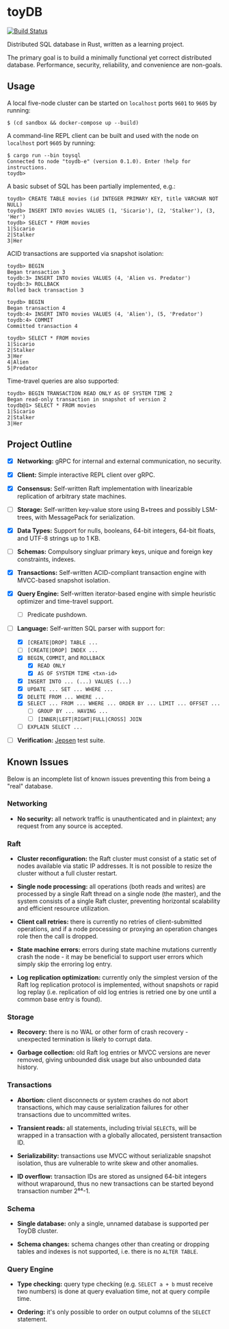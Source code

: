 # toyDB

[![Build Status](https://cloud.drone.io/api/badges/erikgrinaker/toydb/status.svg)](https://cloud.drone.io/erikgrinaker/toydb)

Distributed SQL database in Rust, written as a learning project.

The primary goal is to build a minimally functional yet correct distributed database. Performance, security, reliability, and convenience are non-goals.

## Usage

A local five-node cluster can be started on `localhost` ports `9601` to `9605` by running:

```
$ (cd sandbox && docker-compose up --build)
```

A command-line REPL client can be built and used with the node on `localhost` port `9605`
by running:

```
$ cargo run --bin toysql
Connected to node "toydb-e" (version 0.1.0). Enter !help for instructions.
toydb>
```

A basic subset of SQL has been partially implemented, e.g.:

```
toydb> CREATE TABLE movies (id INTEGER PRIMARY KEY, title VARCHAR NOT NULL)
toydb> INSERT INTO movies VALUES (1, 'Sicario'), (2, 'Stalker'), (3, 'Her')
toydb> SELECT * FROM movies
1|Sicario
2|Stalker
3|Her
```

ACID transactions are supported via snapshot isolation:

```
toydb> BEGIN
Began transaction 3
toydb:3> INSERT INTO movies VALUES (4, 'Alien vs. Predator')
toydb:3> ROLLBACK
Rolled back transaction 3

toydb> BEGIN
Began transaction 4
toydb:4> INSERT INTO movies VALUES (4, 'Alien'), (5, 'Predator')
toydb:4> COMMIT
Committed transaction 4

toydb> SELECT * FROM movies
1|Sicario
2|Stalker
3|Her
4|Alien
5|Predator
```

Time-travel queries are also supported:

```
toydb> BEGIN TRANSACTION READ ONLY AS OF SYSTEM TIME 2
Began read-only transaction in snapshot of version 2
toydb@1> SELECT * FROM movies
1|Sicario
2|Stalker
3|Her
```

## Project Outline

- [x] **Networking:** gRPC for internal and external communication, no security.

- [x] **Client:** Simple interactive REPL client over gRPC.

- [x] **Consensus:** Self-written Raft implementation with linearizable replication of arbitrary state machines.

- [ ] **Storage:** Self-written key-value store using B+trees and possibly LSM-trees, with MessagePack for serialization.

- [x] **Data Types:** Support for nulls, booleans, 64-bit integers, 64-bit floats, and UTF-8 strings up to 1 KB.

- [ ] **Schemas:** Compulsory singluar primary keys, unique and foreign key constraints, indexes.

- [x] **Transactions:** Self-written ACID-compliant transaction engine with MVCC-based snapshot isolation.

- [x] **Query Engine:** Self-written iterator-based engine with simple heuristic optimizer and time-travel support.

  - [ ] Predicate pushdown.

- [ ] **Language:** Self-written SQL parser with support for:

  - [x] `[CREATE|DROP] TABLE ...`
  - [ ] `[CREATE|DROP] INDEX ...`
  - [x] `BEGIN`, `COMMIT`, and `ROLLBACK`
    - [x] `READ ONLY`
    - [x] `AS OF SYSTEM TIME <txn-id>`
  - [x] `INSERT INTO ... (...) VALUES (...)`
  - [x] `UPDATE ... SET ... WHERE ...`
  - [x] `DELETE FROM ... WHERE ...`
  - [x] `SELECT ... FROM ... WHERE ... ORDER BY ... LIMIT ... OFFSET ...`
    - [ ] `GROUP BY ... HAVING ...`
    - [ ] `[INNER|LEFT|RIGHT|FULL|CROSS] JOIN`
  - [ ] `EXPLAIN SELECT ...`

- [ ] **Verification:** [Jepsen](https://github.com/jepsen-io/jepsen) test suite.

## Known Issues

Below is an incomplete list of known issues preventing this from being a "real" database.

### Networking

* **No security:** all network traffic is unauthenticated and in plaintext; any request from any source is accepted.

### Raft

* **Cluster reconfiguration:** the Raft cluster must consist of a static set of nodes available via static IP addresses. It is not possible to resize the cluster without a full cluster restart.

* **Single node processing:** all operations (both reads and writes) are processed by a single Raft thread on a single node (the master), and the system consists of a single Raft cluster, preventing horizontal scalability and efficient resource utilization.

* **Client call retries:** there is currently no retries of client-submitted operations, and if a node processing or proxying an operation changes role then the call is dropped.

* **State machine errors:** errors during state machine mutations currently crash the node - it may be beneficial to support user errors which simply skip the erroring log entry.

* **Log replication optimization:** currently only the simplest version of the Raft log replication protocol is implemented, without snapshots or rapid log replay (i.e. replication of old log entries is retried one by one until a common base entry is found).

### Storage

* **Recovery:** there is no WAL or other form of crash recovery - unexpected termination is likely to corrupt data.

* **Garbage collection:** old Raft log entries or MVCC versions are never removed, giving unbounded disk usage but also unbounded data history.

### Transactions

* **Abortion:** client disconnects or system crashes do not abort transactions, which may cause serialization failures for other transactions due to uncommitted writes.

* **Transient reads:** all statements, including trivial `SELECT`s, will be wrapped in a transaction with a globally allocated, persistent transaction ID.

* **Serializability:** transactions use MVCC without serializable snapshot isolation, thus are vulnerable to write skew and other anomalies.

* **ID overflow:** transaction IDs are stored as unsigned 64-bit integers without wraparound, thus no new transactions can be started beyond transaction number 2⁶⁴-1.

### Schema

* **Single database:** only a single, unnamed database is supported per ToyDB cluster.

* **Schema changes:** schema changes other than creating or dropping tables and indexes is not supported, i.e. there is no `ALTER TABLE`.

### Query Engine

* **Type checking:** query type checking (e.g. `SELECT a + b` must receive two numbers) is done at query evaluation time, not at query compile time.

* **Ordering:** it's only possible to order on output columns of the `SELECT` statement.
